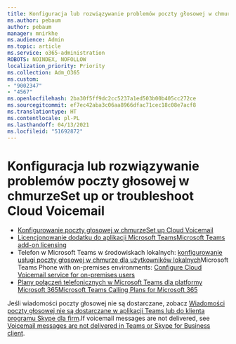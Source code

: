 ```yaml
---
title: Konfiguracja lub rozwiązywanie problemów poczty głosowej w chmurze
ms.author: pebaum
author: pebaum
manager: mnirkhe
ms.audience: Admin
ms.topic: article
ms.service: o365-administration
ROBOTS: NOINDEX, NOFOLLOW
localization_priority: Priority
ms.collection: Adm_O365
ms.custom:
- "9002347"
- "4567"
ms.openlocfilehash: 2ba30f5ff9dc2cc5237a1ed503b00b405cc272ce
ms.sourcegitcommit: ef7ec42aba3c06aa8966dfac71cec18c08e7acf8
ms.translationtype: HT
ms.contentlocale: pl-PL
ms.lasthandoff: 04/13/2021
ms.locfileid: "51692872"
---
```

# <a name="set-up-or-troubleshoot-cloud-voicemail"></a><span data-ttu-id="24efd-102">Konfiguracja lub rozwiązywanie problemów poczty głosowej w chmurze</span><span class="sxs-lookup"><span data-stu-id="24efd-102">Set up or troubleshoot Cloud Voicemail</span></span>

- [<span data-ttu-id="24efd-103">Konfigurowanie poczty głosowej w chmurze</span><span class="sxs-lookup"><span data-stu-id="24efd-103">Set up Cloud Voicemail</span></span>](https://docs.microsoft.com/microsoftteams/set-up-phone-system-voicemail) 
- [<span data-ttu-id="24efd-104">Licencjonowanie dodatku do aplikacji Microsoft Teams</span><span class="sxs-lookup"><span data-stu-id="24efd-104">Microsoft Teams add-on licensing</span></span>](https://docs.microsoft.com/microsoftteams/teams-add-on-licensing/microsoft-teams-add-on-licensing) 
- <span data-ttu-id="24efd-105">Telefon w Microsoft Teams w środowiskach lokalnych: [konfigurowanie usługi poczty głosowej w chmurze dla użytkowników lokalnych](https://docs.microsoft.com/skypeforbusiness/hybrid/configure-cloud-voicemail)</span><span class="sxs-lookup"><span data-stu-id="24efd-105">Microsoft Teams Phone with on-premises environments: [Configure Cloud Voicemail service for on-premises users](https://docs.microsoft.com/skypeforbusiness/hybrid/configure-cloud-voicemail)</span></span> 
- [<span data-ttu-id="24efd-106">Plany połączeń telefonicznych w Microsoft Teams dla platformy Microsoft 365</span><span class="sxs-lookup"><span data-stu-id="24efd-106">Microsoft Teams Calling Plans for Microsoft 365</span></span>](https://docs.microsoft.com//microsoftteams/calling-plans-for-office-365) 

<span data-ttu-id="24efd-107">Jeśli wiadomości poczty głosowej nie są dostarczane, zobacz [Wiadomości poczty głosowej nie są dostarczane w aplikacji Teams lub do klienta programu Skype dla firm](https://docs.microsoft.com/SkypeForBusiness/troubleshoot/hybrid-phone-system/voicemails-not-delivered).</span><span class="sxs-lookup"><span data-stu-id="24efd-107">If voicemail messages are not delivered, see [Voicemail messages are not delivered in Teams or Skype for Business client](https://docs.microsoft.com/SkypeForBusiness/troubleshoot/hybrid-phone-system/voicemails-not-delivered).</span></span>